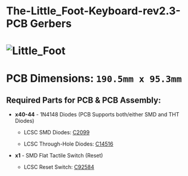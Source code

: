 # The-Little_Foot-Keyboard-rev2.3-PCB Gerbers

![Little_Foot](https://i.imgur.com/GC1st7U.png)
===

**PCB Dimensions:** `190.5mm x 95.3mm`
===

## Required Parts for PCB & PCB Assembly:

+ **x40-44** - 1N4148 Diodes (PCB Supports both/either SMD and THT Diodes)
  
   - LCSC SMD Diodes: [C2099](https://lcsc.com/product-detail/Switching-Diode_Changjiang-Electronics-Tech-CJ-1N4148W_C2099.html)

   - LCSC Through-Hole Diodes: [C14516](https://lcsc.com/product-detail/Switching-Diode_1N4148_C14516.html)


+ **x1** - SMD Flat Tactile Switch (Reset)

   - LCSC Reset Switch: [C92584](https://lcsc.com/product-detail/Tactile-Switches_Korean-Hroparts-Elec-K2-1187SQ-A4SW-06_C92584.html)
